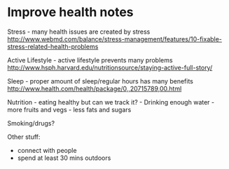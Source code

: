 Improve health notes
====================

Stress - many health issues are created by stress
http://www.webmd.com/balance/stress-management/features/10-fixable-stress-related-health-problems

Active Lifestyle - active lifestyle prevents many problems
http://www.hsph.harvard.edu/nutritionsource/staying-active-full-story/

Sleep - proper amount of sleep/regular hours has many benefits
http://www.health.com/health/package/0,,20715789,00.html

Nutrition - eating healthy but can we track it?
	- Drinking enough water
	- more fruits and vegs
	- less fats and sugars

Smoking/drugs?

Other stuff:
- connect with people
- spend at least 30 mins outdoors